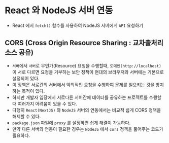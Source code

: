 # React 와 NodeJS 서버 연동

- React 에서 `fetch()` 함수를 사용하여 NodeJS 서버에게 `API` 요청하기

## CORS (Cross Origin Resource Sharing : 교차출처리소스 공유)

- `서버`에서 `서버`로 무언가(Resource) 요청을 수행할때, `도메인(http://localhost)` 이 서로 다르면 요청을 거부하는 보안 정책이 현대의 브라우저와 서버에는 기본으로 설정되어 있다.
- 이 정책은 서로간의 서버에서 악의적인 요청을 수행하여 문제를 일으키는 것을 방지하는 목적이 있다.
- 하지만 개발자 입장에서 서로다른 서버간에 데이터를 공유하는 프로젝트를 수행할때 여러가지 어려움이 있을 수 있다.
- 다행히 `React(NextJS)` 와 `NodeJS` 서버의 연동에서는 비교적 쉽게 CORS 정책을 해제할 수 있다.
- `package.json` 파일에 `proxy` 를 설정하면 쉽게 해결이 가능하다.
- 만약 다른 서버와 연동이 필요한 경우는 `NodeJS` 에서 `cors` 정책을 풀어주는 코드가 필요하다.

